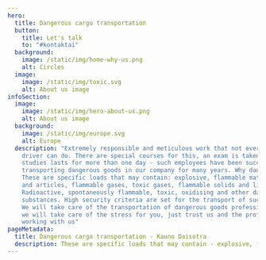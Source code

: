 ```yaml
---
hero:
  title: Dangerous cargo transportation
  button:
    title: Let's talk
    to: "#kontaktai"
  background:
    image: /static/img/home-why-us.png
    alt: Circles
  image:
    image: /static/img/toxic.svg
    alt: About us image
infoSection:
  image:
    image: /static/img/hero-about-us.png
    alt: About us image
  background:
    image: /static/img/europe.svg
    alt: Europe
  description: "Extremely responsible and meticulous work that not every good
    driver can do. There are special courses for this, an exam is taken, and
    studies lasts for more than one day - such employees have been successfully
    transporting dangerous goods in our company for many years. Why dangerous?
    These are specific loads that may contain: explosive, flammable materials
    and articles, flammable gases, toxic gases, flammable solids and liquids.
    Radioactive, spontaneously flammable, toxic, oxidising and other dangerous
    substances. High security criteria are set for the transport of such cargo.
    We will take care of the transportation of dangerous goods professionally,
    we will take care of the stress for you, just trust us and the professionals
    working with us"
pageMetadata:
  title: Dangerous cargo transportation - Kauno Daisotra
  description: These are specific loads that may contain - explosive, flammable materials and articles, flammable gases, toxic gases, flammable solids and liquids.
---
```

